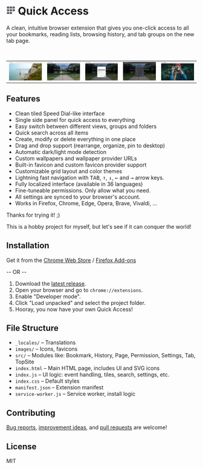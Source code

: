 # <img alt="icon" src="images/icon-24.png"> Quick Access

A clean, intuitive browser extension that gives you one-click access to all your bookmarks, reading lists, browsing history, and tab groups on the new tab page.

<br>
<table border="0">
<tr>
  <td><a href="docs/screenshots/1_welcome.jpg"><img alt="screenshot 1" src="docs/screenshots/1_welcome.jpg"></a></td>
  <td><a href="docs/screenshots/2_bookmarks.jpg"><img alt="screenshot 2" src="docs/screenshots/2_bookmarks.jpg"></a></td>
  <td><a href="docs/screenshots/3_settings_1.jpg"><img alt="screenshot 3" src="docs/screenshots/3_settings_1.jpg"></a></td>
  <td><a href="docs/screenshots/4_settings_2.jpg"><img alt="screenshot 4" src="docs/screenshots/4_settings_2.jpg"></a></td>
  <td><a href="docs/screenshots/5_reading_lists.jpg"><img alt="screenshot 5" src="docs/screenshots/5_reading_lists.jpg"></a></td>
</tr>
</table>

## Features

- Clean tiled Speed Dial-like interface
- Single side panel for quick access to everything
- Easy switch between different views, groups and folders
- Quick search across all items
- Create, modify or delete everything in one place
- Drag and drop support (rearrange, organize, pin to desktop)
- Automatic dark/light mode detection
- Custom wallpapers and wallpaper provider URLs
- Built-in favicon and custom favicon provider support
- Customizable grid layout and color themes
- Lightning fast navigation with <kbd>TAB</kbd>, <kbd>↑</kbd>, <kbd>↓</kbd>, <kbd>←</kbd> and <kbd>→</kbd> arrow keys.
- Fully localized interface (available in 36 languages)
- Fine-tuneable permissions. Only allow what you need.
- All settings are synced to your browser's account.
- Works in Firefox, Chrome, Edge, Opera, Brave, Vivaldi, ...

Thanks for trying it! ;)

This is a hobby project for myself, but let's see if it can conquer the world!

## Installation

Get it from the [Chrome Web Store](https://chromewebstore.google.com/detail/quick-access/pomnndfpgmpdpcjinlcihleaehhblchc) / [Firefox Add-ons](https://addons.mozilla.org/hu/firefox/addon/quick-access/)

-- OR -- 

1. Download the <a href="https://github.com/programmerg/quick-access/archive/refs/tags/v1.4.3.zip">latest release</a>.
2. Open your browser and go to `chrome://extensions`.
3. Enable "Developer mode".
4. Click "Load unpacked" and select the project folder.
5. Hooray, you now have your own Quick Access!

## File Structure

- `_locales/` – Translations
- `images/` – Icons, favicons
- `src/` – Modules like: Bookmark, History, Page, Permission, Settings, Tab, TopSite
- `index.html` – Main HTML page, includes UI and SVG icons
- `index.js` – UI logic: event handling, tiles, search, settings, etc.
- `index.css` – Default styles
- `manifest.json` – Extension manifest
- `service-worker.js` – Service worker, install logic

## Contributing

[Bug reports](https://github.com/programmerg/quick-access/issues), 
[improvement ideas](https://github.com/programmerg/quick-access/discussions), 
and [pull requests](https://github.com/programmerg/quick-access/pulls) are welcome!

## License

MIT
